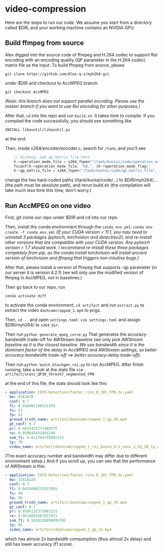 # video-compression

Here are the steps to run our code. We assume you start from a directory called $DIR, and your working machine contains an NVIDIA GPU.

## Build ffmpeg from source

Alex digged into the source code of ffmpeg and H.264 codec to support RoI encoding with an encoding quality (QP parameter in the H.264 codec) matrix file as the input. To build ffmpeg from source, please 
```
git clone https://github.com/Alex-q-z/myh264.git
```
under $DIR
and checkout to AccMPEG branch
```
git checkout AccMPEG
```

_(Note: this branch does not support parallel encoding. Please use the master branch if you want to use RoI encoding for other purposes.)_

After that, ```cd``` into the repo and run ```build.sh```. It takes time to compile. If you compiled the code successfully, you should see something like
```
INSTALL libavutil/libavutil.pc
```
at the end.

Then, inside x264/encoder/encoder.c, search for ```/tank```, and you'll see
```C++
    // Qizheng: add qp matrix file here
    h->operation_mode_file = x264_fopen("/tank/kuntai/code/operation_mode_file", "r");
    fscanf(h->operation_mode_file, "%d,", &h->operation_mode_flag);
    h->qp_matrix_file = x264_fopen("/tank/kuntai/code/qp_matrix_file", "r");
```
change the two hard-coded paths (/tank/kuntai/code/...) to $DIR/myh264/... (the path must be absolute path), and rerun build.sh (the compilation will take much less time this time, don't worry.)

## Run AccMPEG on one video

First, git clone our repo under $DIR and cd into our repo.

Then, install the conda environment through the ```conda_env.yml```:
```conda env create -f conda_env.yml```
_(If your CUDA version < 11.1, you may need to uninstall 3 packages (pytorch, torchvision and detectron2), and re-install other versions that are compatible with your CUDA version. Any pytorch version > 1.7 should work. I recommand re-install these three packages completely from pip, as the conda install torchvision will install ancient version of torchvision and ffmpeg that triggers non-intuitive bugs.)_

After that, please install a version of ffmpeg that supports -qp parameter (in our server it is version 4.2.1) (we will only use the modified version of ffmpeg in AccMPEG, not in baselines.)

Then go back to our repo, run
```
conda activate diff
```
to activate the conda environment, ```cd artifact``` and run ```extract.py``` to extract the video ```dashcamcropped_1.mp4``` to pngs. 

Then, ```cd ..``` and open ```settings.toml```:
```vim settings.toml```
and assign $DIR/myh264/ to ```x264_dir```.

Then run
```python generate_mpeg_curve.py```
That generates the accuracy-bandwidth trade-off for AWStream baseline _(we only pick AWStream baseline as it is the closest baseline. We use bandwidth since it is the dominant factor of the delay in AccMPEG and AWStream settings, so better accuracy-bandwidth trade-off ==> better accuracy-delay trade-off)_.

Then run ```python batch_blackgen_roi.py``` to run AccMPEG. After finish running, take a look at the stats file
```vim artifact/stats_QP30_thresh7_segmented_FPN```

at the end of this file, the stats should look like this:
```yaml
- application: COCO-Detection/faster_rcnn_R_101_FPN_3x.yaml
  bw: 8283676
  conf: 0.7
  f1: 0.948907196521759
  fn: 57
  fp: 42
  ground_truth_name: artifact/dashcamcropped_1_qp_30.mp4
  gt_conf: 0.7
  pr: 0.9632415771484375
  re: 0.959693431854248
  sum_f1: 0.611764705882353
  tp: 78
  video_name: artifact/dashcamcropped_1_roi_bound_0.2_conv_1_hq_30_lq_40_app_FPN.mp4
```
(The exact accuracy number and bandwidth may differ due to different environment setup.)
And if you scroll up, you can see that the performance of AWStream is this:
```yaml
- application: COCO-Detection/faster_rcnn_R_101_FPN_3x.yaml
  bw: 15416126
  conf: 0.7
  f1: 0.9420496225357056
  fn: 40
  fp: 96
  ground_truth_name: artifact/dashcamcropped_1_qp_30.mp4
  gt_conf: 0.7
  pr: 0.9506137371063232
  re: 0.9616043567657471
  sum_f1: 0.5828220858895705
  tp: 95
  video_name: artifact/dashcamcropped_1_qp_32.mp4
```
which has almost 2x bandwidth comsumption (thus almost 2x delay) and still has lower accuracy (f1 score).


